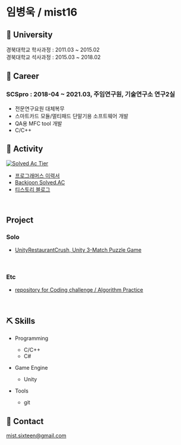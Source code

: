 # 임병욱 / mist16 <br>

## 🌱 University

경북대학교 학사과정 : 2011.03 ~ 2015.02 <br>
경북대학교 석사과정 : 2015.03 ~ 2018.02 <br>

## 🔭 Career

### SCSpro : 2018-04 ~ 2021.03, 주임연구원, 기술연구소 연구2실 <br>
- 전문연구요원 대체복무
- 스마트카드 모듈/멀티패드 단말기용 소프트웨어 개발 <br> 
- QA용 MFC tool 개발 <br>
- C/C++ 

## 💬 Activity

[![Solved Ac Tier](http://mazassumnida.wtf/api/v2/generate_badge?boj=mist16)](https://solved.ac/mist16)

- <a href="https://programmers.co.kr/pr/mistsixteen_5608" target="_blank"> 프로그래머스 이력서 </a>
- <a href="https://solved.ac/profile/mist16" target="_blank"> Backjoon Solved.AC </a>
- <a href="https://mist16.tistory.com/" target="_blank"> 티스토리 블로그 </a>

<br>

## Project

### Solo

- <a href="https://github.com/mistsixteen/UnityRestaurantCrush" target="_blank"> UnityRestaurantCrush, Unity 3-Match Puzzle Game</a>

<br>

### Etc

- <a href="https://github.com/mistsixteen/Algorithm" target="_blank"> repository for Coding challenge / Algorithm Practice </a>
  
<br>

## ⛏️ Skills

- Programming
  - C/C++
  - C#

- Game Engine
  - Unity

- Tools
  - git

## 📱 Contact
mist.sixteen@gmail.com

